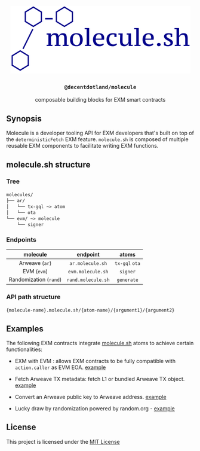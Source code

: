 <p align="center">
  <a href="https://decent.land">
    <img src="./img/molecule.svg" height="180">
  </a>
  <h3 align="center"><code>@decentdotland/molecule</code></h3>
  <p align="center">composable building blocks for EXM smart contracts</p>
</p>


## Synopsis
Molecule is a developer tooling API for EXM developers that's built on top of the `deterministicFetch` EXM feature. `molecule.sh` is composed of multiple reusable EXM components to facilitate writing EXM functions.

## molecule.sh structure

### Tree

```
molecules/
├── ar/ 
│   └── tx-gql ~> atom
│   └── ota
└── evm/ ~> molecule
    └── signer
```
### Endpoints
| molecule  | endpoint | atoms
| :-------------: |:-------------:| :-------------:|
| Arweave (`ar`)   | `ar.molecule.sh`    | `tx-gql` `ota` |
| EVM (`evm`)      | `evm.molecule.sh`     | `signer` |
| Randomization (`rand`) | `rand.molecule.sh` | `generate` | 

### API path structure

`{molecule-name}.molecule.sh/{atom-name}/{argument1}/{argument2}`

## Examples
The following EXM contracts integrate [molecule.sh](http://molecule.sh) atoms to achieve certain functionalities:

- EXM with EVM : allows EXM contracts to be fully compatible with `action.caller` as EVM EOA. [example](./examples/evm-signing/wtf.md)

-  Fetch Arweave TX metadata: fetch L1 or bundled Arweave TX object. [example](./examples/l2-tx-content-type/wtf.md)

- Convert an Arweave public key to Arweave address. [example](./examples/ownerToAddress/wtf.md)

- Lucky draw by randomization powered by random.org - [example](./examples/luckyDraw)

## License
This project is licensed under the [MIT License](./LICENSE)

